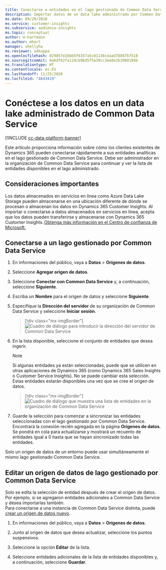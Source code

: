 ```yaml
---
title: Conectarse a entidades en el lago gestionado de Common Data Service
description: Importar datos de un data lake administrado por Common Data Service.
ms.date: 09/29/2020
ms.service: customer-insights
ms.subservice: audience-insights
ms.topic: conceptual
author: m-hartmann
ms.author: mhart
manager: shellyha
ms.reviewer: adkuppa
ms.openlocfilehash: 029857e2bbb5f6357a5c01138ceaad78887b7518
ms.sourcegitcommit: 6a6df62fa12dcb9bd5f5a39cc3ee0e2b3988184b
ms.translationtype: HT
ms.contentlocale: es-ES
ms.lasthandoff: 11/25/2020
ms.locfileid: "4643419"
---
```

# <a name="connect-to-data-in-a-common-data-service-managed-data-lake"></a>Conéctese a los datos en un data lake administrado de Common Data Service

[!INCLUDE [cc-data-platform-banner](../includes/cc-data-platform-banner.md)]

Este artículo proporciona información sobre cómo los clientes existentes de Dynamics 365 pueden conectarse rápidamente a sus entidades analíticas en el lago gestionado de Common Data Service. Debe ser administrador en la organización de Common Data Service para continuar y ver la lista de entidades disponibles en el lago administrado.

## <a name="important-considerations"></a>Consideraciones importantes

Los datos almacenados en servicios en línea como Azure Data Lake Storage pueden almacenarse en una ubicación diferente de dónde se procesan o almacenan los datos en Dynamics 365 Customer Insights. Al importar o conectarse a datos almacenados en servicios en línea, acepta que los datos pueden transferirse y almacenarse con Dynamics 365 Customer Insights. [Obtenga más información en el Centro de confianza de Microsoft.](https://www.microsoft.com/trust-center)

## <a name="connect-to-a-common-data-service-managed-lake"></a>Conectarse a un lago gestionado por Common Data Service

1. En informaciones del público, vaya a **Datos** > **Orígenes de datos**.

2. Seleccione **Agregar origen de datos**.

3. Seleccione **Conectar con Common Data Service** y, a continuación, seleccione **Siguiente**.

4. Escriba un **Nombre** para el origen de datos y seleccione **Siguiente**.

5. Especifique la **Dirección del servidor** de su organización de Common Data Service y seleccione **Iniciar sesión**.

   > [!div class="mx-imgBorder"]
   > ![Cuadro de diálogo para introducir la dirección del servidor de Common Data Service](media/enter-CDS-org-details.png)

6. En la lista disponible, seleccione el conjunto de entidades que desea ingerir.    

   > [!NOTE]
   > Si algunas entidades ya están seleccionadas, puede que se utilicen en otras aplicaciones de Dynamics 365 (como Dynamics 365 Sales Insights o Customer Service Insights). No se puede cambiar esta selección. Estas entidades estarán disponibles una vez que se cree el origen de datos.

   > [!div class="mx-imgBorder"]
   > ![Cuadro de diálogo que muestra una lista de entidades en la organización de Common Data Service](media/select-analytical-entities.png)

7. Guarde la selección para comenzar a sincronizar las entidades seleccionadas con el lago gestionado por Common Data Service. Encontrará la conexión recién agregada en la página **Orígenes de datos**. Se pondrá en cola para actualizarse y mostrará un recuento de entidades igual a 0 hasta que se hayan sincronizado todas las entidades.

Solo un origen de datos de un entorno puede usar simultáneamente el mismo lago gestionado Common Data Service.

## <a name="edit-a-common-data-service-managed-lake-data-source"></a>Editar un origen de datos de lago gestionado por Common Data Service

Solo se edita la selección de entidad después de crear el origen de datos. Por ejemplo, si se agregaron entidades adicionales a Common Data Service y desea importarlas también.    
Para conectarse a una instancia de Common Data Service distinta, puede [crear un origen de datos nuevo](#connect-to-a-common-data-service-managed-lake).

1. En informaciones del público, vaya a **Datos** > **Orígenes de datos**.

2. Junto al origen de datos que desea actualizar, seleccione los puntos suspensivos.

3. Seleccione la opción **Editar** de la lista.

4. Seleccione entidades adicionales de la lista de entidades disponibles y, a continuación, seleccione **Guardar**.

